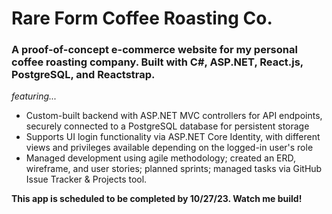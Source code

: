 # Rare Form Coffee Roasting Co.
### A proof-of-concept e-commerce website for my personal coffee roasting company. Built with C#, ASP.NET, React.js, PostgreSQL, and Reactstrap.

*featuring...*
- Custom-built backend with ASP.NET MVC controllers for API endpoints, securely connected to a PostgreSQL database for persistent storage
- Supports UI login functionality via ASP.NET Core Identity, with different views and privileges available depending on the logged-in user's role
- Managed development using agile methodology; created an ERD, wireframe, and user stories; planned sprints; managed tasks via GitHub Issue Tracker & Projects tool.

**This app is scheduled to be completed by 10/27/23. Watch me build!**